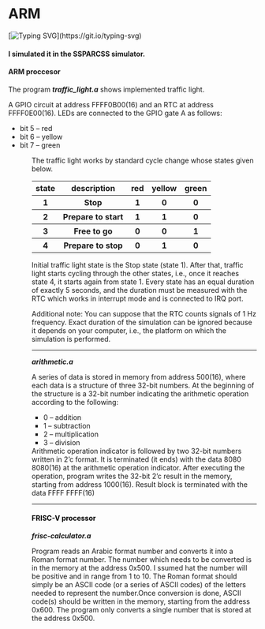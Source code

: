 # ARM
[![Typing SVG](https://readme-typing-svg.herokuapp.com?color=%2336BCF7&lines=Codes+of+Assembly+Language.)](https://git.io/typing-svg)
<h4>I simulated it in the SSPARCSS simulator. </h4>

<mark style="color:blue;text-align:center;"><h4>ARM proccesor</h4></mark>
 
The program <b><i>traffic_light.a</i></b> shows implemented traffic light.

A GPIO circuit at address FFFF0B00(16) and an RTC at address FFFF0E00(16). LEDs are connected to the GPIO gate A as follows:
<ul>
<li> bit 5 – red</li> 
<li> bit 6 – yellow</li> 
<li>  bit 7 – green</li> 
 <ul>
  
The traffic light works by standard cycle change whose states given below.

<table>
<tr>
<th>state</th>
<th> description</th>
<th>red</th>
<th>yellow</th>
<th>green</th>
</tr>
<tr>
<th>1</th>
<th> Stop</th>
<th>1</th>
<th>0</th>
<th>0</th>
</tr>
<tr>
<th>2</th>
<th>Prepare to start   </th>
<th>1</th>
<th>1</th>
<th>0</th>
</tr>
<tr>
<th>3</th>
<th>Free to go </th>
<th>0</th>
<th>0</th>
<th>1</th>
</tr>
 <tr>
<th>4</th>
<th>Prepare to stop </th>
<th>0</th>
<th>1</th>
<th>0</th>
</tr>
</table>


Initial traffic light state is the Stop state (state 1). After that, traffic light starts cycling through the other states, i.e., once it reaches state 4, it starts again from state 1. Every state has an equal duration of exactly 5 seconds, and the duration must be measured with the RTC which works in interrupt mode and is connected to IRQ port. 

Additional note: You can suppose that the RTC counts signals of 1 Hz frequency. Exact duration of the simulation can be ignored because it depends on your computer, i.e., the platform on which the simulation is performed.
 
 <hr>
  <b><i>arithmetic.a</i></b>
  
 A series of data is stored in memory from address 500(16), where each data is a structure of three 32-bit numbers. At the beginning of the structure is a 32-bit number indicating the arithmetic operation according to the following:
  <ul>
<li> 0 – addition</li>
<li> 1 – subtraction</li>
<li> 2 – multiplication</li>
<li> 3 – division</li>
  </ul>
Arithmetic operation indicator is followed by two 32-bit numbers written in 2’c format. It is terminated (it ends) with the data 8080 8080(16) at the arithmetic operation indicator. After executing the operation, program writes the 32-bit 2’c result in the memory, starting from address 1000(16). Result block is terminated with the data FFFF FFFF(16)
  
 <hr>
  <mark><h4> FRISC-V processor </h4></mark>


<b><i>frisc-calculator.a</i></b>
  
Program  reads an Arabic format number and converts it into a Roman format number. The number which needs to be converted is in the memory at the address 0x500. I ssumed hat the number will be positive and in range from 1 to 10. The Roman format should simply be an ASCII code (or a series of ASCII codes) of the letters needed to represent the number.Once conversion is done, ASCII code(s) should be written in the memory, starting from the address 0x600. The program only converts a single number that is stored at the address 0x500.
 

 
